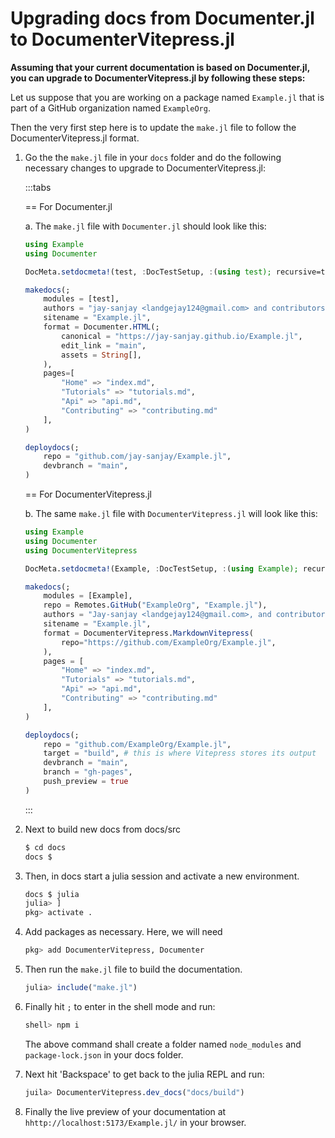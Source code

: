 # Upgrading docs from Documenter.jl to DocumenterVitepress.jl

**Assuming that your current documentation is based on Documenter.jl, you can upgrade to DocumenterVitepress.jl by following these steps:**

Let us suppose that you are working on a package named `Example.jl` that is part of a GitHub organization named `ExampleOrg`.

Then the very first step here is to update the `make.jl` file to follow the DocumenterVitepress.jl format.

1. Go the the `make.jl` file in your `docs` folder and do the following necessary changes to upgrade to DocumenterVitepress.jl:

   :::tabs

   == For Documenter.jl

   a. The `make.jl` file with `Documenter.jl` should look like this:

   ```julia
   using Example
   using Documenter

   DocMeta.setdocmeta!(test, :DocTestSetup, :(using test); recursive=true)

   makedocs(;
       modules = [test],
       authors = "jay-sanjay <landgejay124@gmail.com> and contributors",
       sitename = "Example.jl",
       format = Documenter.HTML(;
           canonical = "https://jay-sanjay.github.io/Example.jl",
           edit_link = "main",
           assets = String[],
       ),
       pages=[
           "Home" => "index.md",
           "Tutorials" => "tutorials.md",
           "Api" => "api.md",
           "Contributing" => "contributing.md"
       ],
   )

   deploydocs(;
       repo = "github.com/jay-sanjay/Example.jl",
       devbranch = "main",
   )
   ```

   == For DocumenterVitepress.jl

   b. The same `make.jl` file with `DocumenterVitepress.jl` will look like this:

   ```julia
   using Example
   using Documenter
   using DocumenterVitepress

   DocMeta.setdocmeta!(Example, :DocTestSetup, :(using Example); recursive=true)

   makedocs(;
       modules = [Example],
       repo = Remotes.GitHub("ExampleOrg", "Example.jl"),
       authors = "Jay-sanjay <landgejay124@gmail.com>, and contributors",
       sitename = "Example.jl",
       format = DocumenterVitepress.MarkdownVitepress(
           repo="https://github.com/ExampleOrg/Example.jl",
       ),
       pages = [
           "Home" => "index.md",
           "Tutorials" => "tutorials.md",
           "Api" => "api.md",
           "Contributing" => "contributing.md"
       ],
   )

   deploydocs(;
       repo = "github.com/ExampleOrg/Example.jl",
       target = "build", # this is where Vitepress stores its output
       devbranch = "main",
       branch = "gh-pages",
       push_preview = true
   )
   ```

   :::

2. Next to build new docs from docs/src
   ```sh
   $ cd docs
   docs $
   ```
3. Then, in docs start a julia session and activate a new environment.
   ```sh
   docs $ julia
   julia> ]
   pkg> activate .
   ```
4. Add packages as necessary. Here, we will need

   ```julia
   pkg> add DocumenterVitepress, Documenter
   ```

5. Then run the `make.jl` file to build the documentation.

   ```julia
   julia> include("make.jl")
   ```

6. Finally hit `;` to enter in the shell mode and run:

   ```sh
   shell> npm i
   ```
   The above command shall create a folder named `node_modules` and `package-lock.json` in your docs folder.

7. Next hit 'Backspace' to get back to the julia REPL and run:
   ```julia
   juila> DocumenterVitepress.dev_docs("docs/build")
   ```
8. Finally the live preview of your documentation at `hhttp://localhost:5173/Example.jl/` in your browser.
